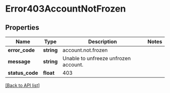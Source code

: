 # Error403AccountNotFrozen

## Properties

Name | Type | Description | Notes
------------ | ------------- | ------------- | -------------
**error_code** | **string** | account.not.frozen |
**message** | **string** | Unable to unfreeze unfrozen account. |
**status_code** | **float** | 403 |

[[Back to API list]](../../README.md#api-endpoints)
